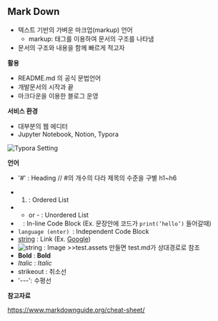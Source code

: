 ## Mark Down

- 텍스트 기반의 가벼운 마크업(markup) 언어
  - markup: 태그를 이용하여 문서의 구조를 나타냄
- 문서의 구조와 내용을 함께 빠르게 적고자

**활용**

- README.md 의 공식 문법언어
- 개발문서의 시작과 끝
- 마크다운을 이용한 블로그 운영

**서비스 환경**

- 대부분의 웹 에디터
- Jupyter Notebook, Notion, Typora

![Typora Setting](2.MarkDown.assets/Markdown.png)

**언어**

* '#' : Heading // #의 개수의 다라 제목의 수준을 구별 h1~h6

- 1. : Ordered List
- - or - : Unordered List
- ` ` : In-line Code Block (Ex. 문장안에 코드가 `print(’hello’)` 들어갈때)
- `language (enter) `: Independent Code Block
- [string](url) : Link (Ex. [Google](https://google.com))
- ![string](img_url) : Image >>test.assets 만들면 test.md가 상대경로로 참조
- **Bold** : **Bold**
- *Italic* : *Italic*
- strikeout : 취소선
- '---': 수평선

**참고자료**

https://www.markdownguide.org/cheat-sheet/